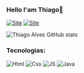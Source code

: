 
### Hello I'am Thiago👋

[![Site](https://img.shields.io/website?label=ThiagoAlves.com&style=for-the-badge&url=https://thiagoalves.netlify.app/)](https://thiagoalves.netlify.app/)
[![Site](https://img.shields.io/badge/LinkedIn-0077B5?style=for-the-badge&logo=linkedin&logoColor=white)](https://www.linkedin.com/in/thiago-alves0327/)

![Thiago Alves GitHub stats](https://github-readme-stats.vercel.app/api?username=AlvesThiago&show_icons=true&theme=tokyonight)


### Tecnologias:

![Html](https://img.shields.io/badge/HTML5-E34F26?style=for-the-badge&logo=html5&logoColor=white)
![Css](https://img.shields.io/badge/CSS3-1572B6?style=for-the-badge&logo=css3&logoColor=white)
![JS](https://img.shields.io/badge/JavaScript-323330?style=for-the-badge&logo=javascript&logoColor=F7DF1E)
![Java](https://img.shields.io/badge/Java-ED8B00?style=for-the-badge&logo=java&logoColor=white)
